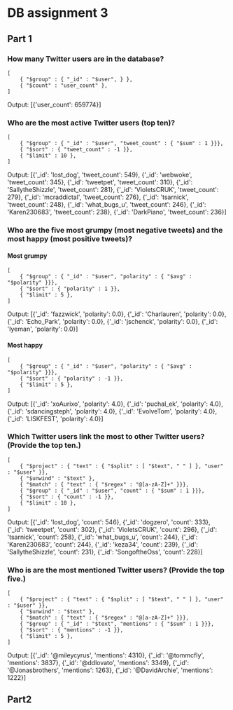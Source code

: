 # DB assignment 3

## Part 1

### How many Twitter users are in the database?

    [
        { "$group" : { "_id" : "$user", } },
        { "$count" : "user_count" },
    ]

Output:
    [{'user_count': 659774}]

### Who are the most active Twitter users (top ten)?

    [
        { "$group" : { "_id" : "$user", "tweet_count" : { "$sum" : 1 }}},
        { "$sort" : { "tweet_count" : -1 }},
        { "$limit" : 10 },
    ]

Output:
    [{'_id': 'lost_dog', 'tweet_count': 549},
     {'_id': 'webwoke', 'tweet_count': 345},
     {'_id': 'tweetpet', 'tweet_count': 310},
     {'_id': 'SallytheShizzle', 'tweet_count': 281},
     {'_id': 'VioletsCRUK', 'tweet_count': 279},
     {'_id': 'mcraddictal', 'tweet_count': 276},
     {'_id': 'tsarnick', 'tweet_count': 248},
     {'_id': 'what_bugs_u', 'tweet_count': 246},
     {'_id': 'Karen230683', 'tweet_count': 238},
     {'_id': 'DarkPiano', 'tweet_count': 236}]

### Who are the five most grumpy (most negative tweets) and the most happy (most positive tweets)?

#### Most grumpy

    [
        { "$group" : { "_id" : "$user", "polarity" : { "$avg" : "$polarity" }}},
        { "$sort" : { "polarity" : 1 }},
        { "$limit" : 5 },
    ]

Output:
    [{'_id': 'fazzwick', 'polarity': 0.0},
     {'_id': 'Charlauren', 'polarity': 0.0},
     {'_id': 'Echo_Park', 'polarity': 0.0},
     {'_id': 'jschenck', 'polarity': 0.0},
     {'_id': 'Iyeman', 'polarity': 0.0}]

#### Most happy

    [
        { "$group" : { "_id" : "$user", "polarity" : { "$avg" : "$polarity" }}},
        { "$sort" : { "polarity" : -1 }},
        { "$limit" : 5 },
    ]

Output:
    [{'_id': 'xoAurixo', 'polarity': 4.0},
     {'_id': 'puchal_ek', 'polarity': 4.0},
     {'_id': 'sdancingsteph', 'polarity': 4.0},
     {'_id': 'EvolveTom', 'polarity': 4.0},
     {'_id': 'LISKFEST', 'polarity': 4.0}]

### Which Twitter users link the most to other Twitter users? (Provide the top ten.)
    
    [
        { "$project" : { "text" : { "$split" : [ "$text", " " ] }, "user" : "$user" }},
        { "$unwind" : "$text" },
        { "$match" : { "text" : { "$regex" : "@[a-zA-Z]+" }}},
        { "$group" : { "_id" : "$user", "count" : { "$sum" : 1 }}},
        { "$sort" : { "count" : -1 }},
        { "$limit" : 10 },
    ]

Output:
    [{'_id': 'lost_dog', 'count': 546},
     {'_id': 'dogzero', 'count': 333},
     {'_id': 'tweetpet', 'count': 302},
     {'_id': 'VioletsCRUK', 'count': 296},
     {'_id': 'tsarnick', 'count': 258},
     {'_id': 'what_bugs_u', 'count': 244},
     {'_id': 'Karen230683', 'count': 244},
     {'_id': 'keza34', 'count': 239},
     {'_id': 'SallytheShizzle', 'count': 231},
     {'_id': 'SongoftheOss', 'count': 228}]

### Who is are the most mentioned Twitter users? (Provide the top five.)

    [
        { "$project" : { "text" : { "$split" : [ "$text", " " ] }, "user" : "$user" }},
        { "$unwind" : "$text" },
        { "$match" : { "text" : { "$regex" : "@[a-zA-Z]+" }}},
        { "$group" : { "_id" : "$text", "mentions" : { "$sum" : 1 }}},
        { "$sort" : { "mentions" : -1 }},
        { "$limit" : 5 },
    ]

Output:
    [{'_id': '@mileycyrus', 'mentions': 4310},
     {'_id': '@tommcfly', 'mentions': 3837},
     {'_id': '@ddlovato', 'mentions': 3349},
     {'_id': '@Jonasbrothers', 'mentions': 1263},
     {'_id': '@DavidArchie', 'mentions': 1222}]

## Part2




